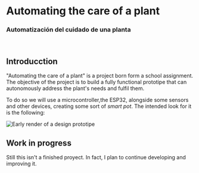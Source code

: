 # Automating the care of a plant

### Automatización del cuidado de una planta

<br>


## Introducction
"Automating the care of a plant" is a project born form a school assignment. The objective of the project is to build a fully functional prototipe that can autonomously address the plant's needs and fulfil them. 

To do so we will use a microcontroller,the ESP32, alongside some sensors and other devices, creating some sort of *smart pot*. The intended look for it is the following:

![Early render of a design prototipe](./Diseño/Early3Dmodel/Render1.png)

<!-- <div style="display:flex;justify-content:center">
    <img style="height:240px;" src="./Diseño/Early3Dmodel/Render1.png">
    <img style="height:240px;" src="./Diseño/Early3Dmodel/Render3.png">
</div> -->

## Work in progress

Still this isn't a finished proyect. In fact, I plan to continue developing and improving it. 